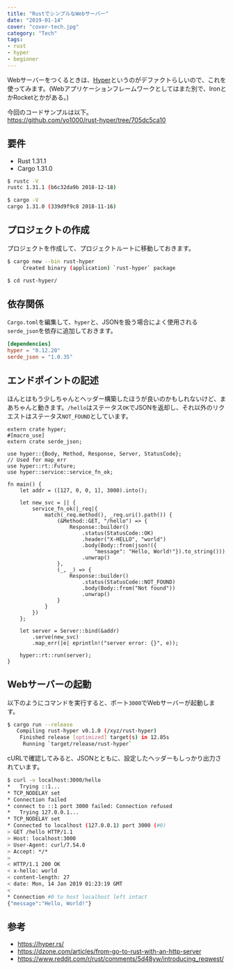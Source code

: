 ```yaml
---
title: "RustでシンプルなWebサーバー"
date: "2019-01-14"
cover: "cover-tech.jpg"
category: "Tech"
tags:
- rust
- hyper
- beginner
---
```


Webサーバーをつくるときは、[Hyper](https://hyper.rs/)というのがデファクトらしいので、これを使ってみます。(Webアプリケーションフレームワークとしてはまた別で、IronとかRocketとかがある。)

今回のコードサンプルは以下。<br>
https://github.com/yo1000/rust-hyper/tree/705dc5ca10


## 要件
- Rust 1.31.1
- Cargo 1.31.0

```bash
$ rustc -V
rustc 1.31.1 (b6c32da9b 2018-12-18)

$ cargo -V
cargo 1.31.0 (339d9f9c8 2018-11-16)
```


## プロジェクトの作成
プロジェクトを作成して、プロジェクトルートに移動しておきます。

```bash
$ cargo new --bin rust-hyper
     Created binary (application) `rust-hyper` package

$ cd rust-hyper/
```


## 依存関係
`Cargo.toml`を編集して、`hyper`と、JSONを扱う場合によく使用される`serde_json`を依存に追加しておきます。

```toml
[dependencies]
hyper = "0.12.20"
serde_json = "1.0.35"
```


## エンドポイントの記述
ほんとはもう少しちゃんとヘッダー構築したほうが良いのかもしれないけど、まあちゃんと動きます。`/hello`はステータス`OK`でJSONを返却し、それ以外のリクエストはステータス`NOT_FOUND`としています。

```rust{numberLines:true}
extern crate hyper;
#[macro_use]
extern crate serde_json;

use hyper::{Body, Method, Response, Server, StatusCode};
// Used for map_err
use hyper::rt::Future;
use hyper::service::service_fn_ok;

fn main() {
    let addr = ([127, 0, 0, 1], 3000).into();

    let new_svc = || {
        service_fn_ok(|_req|{
            match(_req.method(), _req.uri().path()) {
                (&Method::GET, "/hello") => {
                    Response::builder()
                        .status(StatusCode::OK)
                        .header("X-HELLO", "world")
                        .body(Body::from(json!({
                            "message": "Hello, World!"}).to_string()))
                        .unwrap()
                },
                (_, _) => {
                    Response::builder()
                        .status(StatusCode::NOT_FOUND)
                        .body(Body::from("Not found"))
                        .unwrap()
                }
            }
        })
    };

    let server = Server::bind(&addr)
        .serve(new_svc)
        .map_err(|e| eprintln!("server error: {}", e));

    hyper::rt::run(server);
}
```


## Webサーバーの起動
以下のようにコマンドを実行すると、ポート`3000`でWebサーバーが起動します。

```bash
$ cargo run --release
   Compiling rust-hyper v0.1.0 (/xyz/rust-hyper)                                                                                           
    Finished release [optimized] target(s) in 12.85s                                                                                                                                        
     Running `target/release/rust-hyper`
```

cURLで確認してみると、JSONとともに、設定したヘッダーもしっかり出力されています。

```bash
$ curl -v localhost:3000/hello
*   Trying ::1...
* TCP_NODELAY set
* Connection failed
* connect to ::1 port 3000 failed: Connection refused
*   Trying 127.0.0.1...
* TCP_NODELAY set
* Connected to localhost (127.0.0.1) port 3000 (#0)
> GET /hello HTTP/1.1
> Host: localhost:3000
> User-Agent: curl/7.54.0
> Accept: */*
>
< HTTP/1.1 200 OK
< x-hello: world
< content-length: 27
< date: Mon, 14 Jan 2019 01:23:19 GMT
<
* Connection #0 to host localhost left intact
{"message":"Hello, World!"}
```


## 参考
- https://hyper.rs/
- https://dzone.com/articles/from-go-to-rust-with-an-http-server
- https://www.reddit.com/r/rust/comments/5d48yw/introducing_reqwest/
